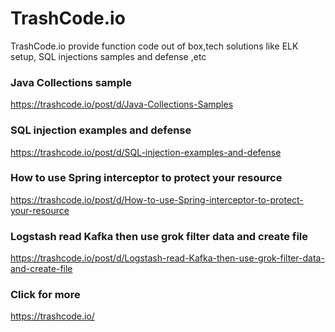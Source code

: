 # TrashCode.io <br>
TrashCode.io provide function code out of box,tech solutions like ELK setup, SQL injections samples and defense ,etc<br>
### Java Collections sample <br>
https://trashcode.io/post/d/Java-Collections-Samples <br>
### SQL injection examples and defense <br>
https://trashcode.io/post/d/SQL-injection-examples-and-defense <br> 
### How to use Spring interceptor to protect your resource <br>
https://trashcode.io/post/d/How-to-use-Spring-interceptor-to-protect-your-resource <br>
### Logstash read Kafka then use grok filter data and create file
https://trashcode.io/post/d/Logstash-read-Kafka-then-use-grok-filter-data-and-create-file

### Click for more <br>
https://trashcode.io/
